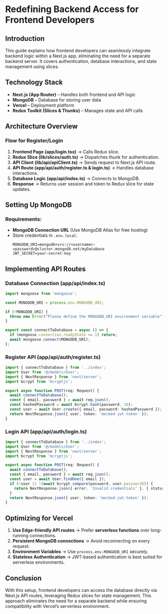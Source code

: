 # Redefining Backend Access for Frontend Developers

## Introduction
This guide explains how frontend developers can seamlessly integrate backend logic within a Next.js app, eliminating the need for a separate backend server. It covers authentication, database interactions, and state management using slices.

## Technology Stack
- **Next.js (App Router)** – Handles both frontend and API logic
- **MongoDB** – Database for storing user data
- **Vercel** – Deployment platform
- **Redux Toolkit (Slices & Thunks)** – Manages state and API calls

## Architecture Overview
### Flow for Register/Login
1. **Frontend Page (app/login.tsx)** → Calls Redux slice.
2. **Redux Slice (lib/slices/auth.ts)** → Dispatches thunk for authentication.
3. **API Client (lib/api/apiClient.ts)** → Sends request to Next.js API route.
4. **API Route (app/api/auth/register.ts & login.ts)** → Handles database interactions.
5. **Database Logic (app/api/index.ts)** → Connects to MongoDB.
6. **Response** → Returns user session and token to Redux slice for state updates.

## Setting Up MongoDB
### Requirements:
- **MongoDB Connection URL** (Use MongoDB Atlas for free hosting)
- Store credentials in `.env.local`:
  ```env
  MONGODB_URI=mongodb+srv://<username>:<password>@cluster.mongodb.net/myDatabase
  JWT_SECRET=your-secret-key
  ```

## Implementing API Routes
### Database Connection (app/api/index.ts)
```typescript
import mongoose from 'mongoose';

const MONGODB_URI = process.env.MONGODB_URI;

if (!MONGODB_URI) {
  throw new Error("Please define the MONGODB_URI environment variable");
}

export const connectToDatabase = async () => {
  if (mongoose.connection.readyState >= 1) return;
  await mongoose.connect(MONGODB_URI);
};
```

### Register API (app/api/auth/register.ts)
```typescript
import { connectToDatabase } from '../index';
import User from '@/models/User';
import { NextResponse } from 'next/server';
import bcrypt from 'bcryptjs';

export async function POST(req: Request) {
  await connectToDatabase();
  const { email, password } = await req.json();
  const hashedPassword = await bcrypt.hash(password, 10);
  const user = await User.create({ email, password: hashedPassword });
  return NextResponse.json({ user, token: 'mocked-jwt-token' });
}
```

### Login API (app/api/auth/login.ts)
```typescript
import { connectToDatabase } from '../index';
import User from '@/models/User';
import { NextResponse } from 'next/server';
import bcrypt from 'bcryptjs';

export async function POST(req: Request) {
  await connectToDatabase();
  const { email, password } = await req.json();
  const user = await User.findOne({ email });
  if (!user || !(await bcrypt.compare(password, user.password))) {
    return NextResponse.json({ error: 'Invalid credentials' }, { status: 401 });
  }
  return NextResponse.json({ user, token: 'mocked-jwt-token' });
}
```

## Optimizing for Vercel
1. **Use Edge-friendly API routes** → Prefer **serverless functions** over long-running connections.
2. **Persistent MongoDB connections** → Avoid reconnecting on every request.
3. **Environment Variables** → Use `process.env.MONGODB_URI` securely.
4. **Stateless Authentication** → JWT-based authentication is best suited for serverless environments.

## Conclusion
With this setup, frontend developers can access the database directly via Next.js API routes, leveraging Redux slices for state management. This approach eliminates the need for a separate backend while ensuring compatibility with Vercel’s serverless environment.

